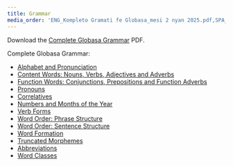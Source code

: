 ```yaml
---
title: Grammar
media_order: 'ENG_Kompleto Gramati fe Globasa_mesi 2 nyan 2025.pdf,SPA_Kompleto Gramati fe Globasa_mesi 2 nyan 2025.pdf'
---
```


Download the [Complete Globasa Grammar](ENG_Kompleto%20Gramati%20fe%20Globasa_mesi%202%20nyan%202025.pdf) PDF.

Complete Globasa Grammar:

* [Alphabet and Pronunciation](abece-ji-lafuzu)
* [Content Words: Nouns, Verbs, Adjectives and Adverbs](inharelexi)
* [Function Words: Conjunctions, Prepositions and Function Adverbs](gramatilexi)
* [Pronouns](pornamelexi)
* [Correlatives](tabellexi)
* [Numbers and Months of the Year](numer-ji-mesi)
* [Verb Forms](falelexili-morfo)
* [Word Order: Phrase Structure](jumlemonli-estrutur)
* [Word Order: Sentence Structure](jumleli-estrutur)
* [Word Formation](lexikostrui)
* [Truncated Morphemes](ofkatado-morfomon)
* [Abbreviations](kurtogixey)
* [Word Classes](lexiklase)

<!-- <a href="{{ page.url }}:pdf" title="Send to PDF"><i class="fa fa-file-pdf-o"></i></a> -->
